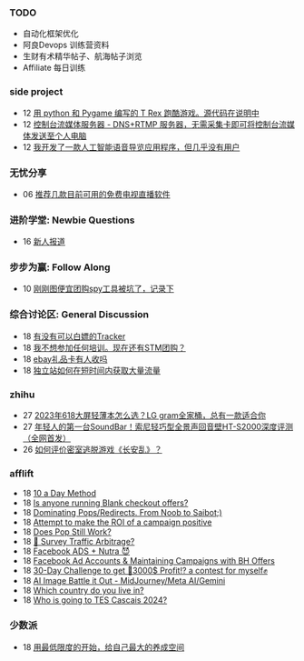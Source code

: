 ### TODO
-  自动化框架优化
-  阿良Devops 训练营资料
-  生财有术精华帖子、航海帖子浏览
-  Affiliate 每日训练

### side project
<!-- sideproject:START -->
-  12 [用 python 和 Pygame 编写的 T Rex 跑酷游戏。源代码在说明中](https://www.youtube.com/watch?v=pZySIXSelCA)
-  12 [控制台流媒体服务器 - DNS+RTMP 服务器，无需采集卡即可将控制台流媒体发送至个人电脑](https://github.com/Aioros/console-streaming-server)
-  12 [我开发了一款人工智能语音导览应用程序，但几乎没有用户](https://www.reddit.com/r/SideProject/comments/18gpp0e/ive_built_an_ai_audio_tour_app_but_have_almost_no/)<!-- sideproject:END -->


### 无忧分享
<!-- ruyo:START -->
-  06 [推荐几款目前可用的免费电视直播软件](https://51.ruyo.net/18608.html)<!-- ruyo:END -->

### 进阶学堂: Newbie Questions
<!-- advertcn1:START -->
-  16 [新人报道](https://www.advertcn.com/thread-113997-1-1.html)<!-- advertcn1:END -->

### 步步为赢: Follow Along
<!-- advertcn2:START -->
-  10 [刚刚图便宜团购spy工具被坑了，记录下](https://www.advertcn.com/thread-113954-1-1.html)<!-- advertcn2:END -->

### 综合讨论区: General Discussion
<!-- advertcn3:START -->
-  18 [有没有可以白嫖的Tracker](https://www.advertcn.com/thread-114013-1-1.html)
-  18 [我不想参加任何培训。现在还有STM团购？](https://www.advertcn.com/thread-114010-1-1.html)
-  18 [ebay礼品卡有人收吗](https://www.advertcn.com/thread-114008-1-1.html)
-  18 [独立站如何在短时间内获取大量流量](https://www.advertcn.com/thread-114006-1-1.html)<!-- advertcn3:END -->


### zhihu
<!-- zhihu:START -->
-  27 [2023年618大屏轻薄本怎么选？LG gram全家桶，总有一款适合你](http://zhuanlan.zhihu.com/p/632641888?utm_campaign=rss&utm_medium=rss&utm_source=rss&utm_content=title)
-  27 [年轻人的第一台SoundBar！索尼轻巧型全景声回音壁HT-S2000深度评测（全网首发）](http://zhuanlan.zhihu.com/p/630990296?utm_campaign=rss&utm_medium=rss&utm_source=rss&utm_content=title)
-  26 [如何评价密室逃脱游戏《长安乱》？](http://www.zhihu.com/question/563950552/answer/3045961312?utm_campaign=rss&utm_medium=rss&utm_source=rss&utm_content=title)<!-- zhihu:END -->

### afflift
<!-- afflift:START -->
-  18 [10 a Day Method](https://afflift.com/f/threads/10-a-day-method.12662/)
-  18 [Is anyone running Blank checkout offers?](https://afflift.com/f/threads/is-anyone-running-blank-checkout-offers.12667/)
-  18 [Dominating Pops/Redirects. From Noob to Saibot;&rpar;](https://afflift.com/f/threads/dominating-pops-redirects-from-noob-to-saibot.12496/)
-  18 [Attempt to make the ROI of a campaign positive](https://afflift.com/f/threads/attempt-to-make-the-roi-of-a-campaign-positive.11803/)
-  18 [Does Pop Still Work?](https://afflift.com/f/threads/does-pop-still-work.12666/)
-  18 [🚦 Survey Traffic Arbitrage?](https://afflift.com/f/threads/%F0%9F%9A%A6-survey-traffic-arbitrage.12508/)
-  18 [Facebook ADS + Nutra 😈](https://afflift.com/f/threads/facebook-ads-nutra-%F0%9F%98%88.12664/)
-  18 [Facebook Ad Accounts &amp; Maintaining Campaigns with BH Offers](https://afflift.com/f/threads/facebook-ad-accounts-maintaining-campaigns-with-bh-offers.12603/)
-  18 [30-Day Challenge to get 🎯3000$ Profit⁉ a contest for myself✊](https://afflift.com/f/threads/30-day-challenge-to-get-%F0%9F%8E%AF3000-profit%E2%81%89-a-contest-for-myself%E2%9C%8A.9419/)
-  18 [AI Image Battle it Out - MidJourney/Meta AI/Gemini](https://afflift.com/f/threads/ai-image-battle-it-out-midjourney-meta-ai-gemini.12658/)
-  18 [Which country do you live in?](https://afflift.com/f/threads/which-country-do-you-live-in.65/)
-  18 [Who is going to TES Cascais 2024?](https://afflift.com/f/threads/who-is-going-to-tes-cascais-2024.12477/)<!-- afflift:END -->

### 少数派
<!-- sspai:START -->
-  18 [用最低限度的开始，给自己最大的养成空间](https://sspai.com/post/78434)<!-- sspai:END -->

